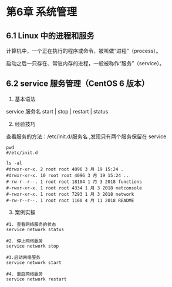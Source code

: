 # 第6章 系统管理

## 6.1 Linux 中的进程和服务

计算机中，一个正在执行的程序或命令，被叫做“进程”（process）。

启动之后一只存在、常驻内存的进程，一般被称作“服务”（service）。

## 6.2 service 服务管理（CentOS 6 版本）

1. 基本语法

service 服务名 start | stop | restart | status

2. 经验技巧

查看服务的方法：/etc/init.d/服务名 ,发现只有两个服务保留在 service

```shell
pwd
#/etc/init.d

ls -al
#drwxr-xr-x. 2 root root 4096 3 月 19 15:24 .
#drwxr-xr-x. 10 root root 4096 3 月 19 15:24 ..
#-rw-r--r--. 1 root root 18104 1 月 3 2018 functions
#-rwxr-xr-x. 1 root root 4334 1 月 3 2018 netconsole
#-rwxr-xr-x. 1 root root 7293 1 月 3 2018 network
#-rw-r--r--. 1 root root 1160 4 月 11 2018 README
```

3. 案例实操

```shell
#1. 查看网络服务的状态
service network status 

#2. 停止网络服务
service network stop

#3.启动网络服务
service network start

#4. 重启网络服务
service network restart
```






















